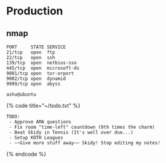 # Production

## nmap

```
PORT     STATE SERVICE
21/tcp   open  ftp
22/tcp   open  ssh
139/tcp  open  netbios-ssn
445/tcp  open  microsoft-ds
9001/tcp open  tor-orport
9002/tcp open  dynamid
9999/tcp open  abyss

```



```
ashu@ubuntu
```



{% code title="~/todo.txt" %}
```
TODO:
 - Approve AMA questions
 - Fix room "time-left" countdown (9th times the charm)
 - Beat Skidy in Tennis (It's well over due...)
 - Setup KOTH Leagues
 - ~~Give more stuff away~~ Skidy! Stop editing my notes!
```
{% endcode %}











